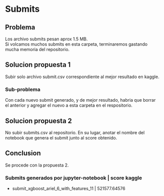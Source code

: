 # Submits

## Problema

Los archivo submits pesan aprox 1.5 MB.  
Si volcamos muchos submits en esta carpeta, terminaremos gastando mucha memoria del repositorio.  

## Solucion propuesta 1

Subir solo archivo submit.csv correspondiente al mejor resultado en kaggle.

### Sub-problema

Con cada nuevo submit generado, y de mejor resultado, habria que borrar el anterior y agregar el nuevo a esta carpeta en el respositorio.

## Solucion propuesta 2

No subir submits.csv al repositorio. En su lugar, anotar el nombre del notebook que genera el submit junto al score obtenido.

## Conclusion

Se procede con la propuesta 2.  

### Submits generados por jupyter-notebook | score kaggle

- submit_xgboost_ariel_6_with_features_11 | 521577.64576


